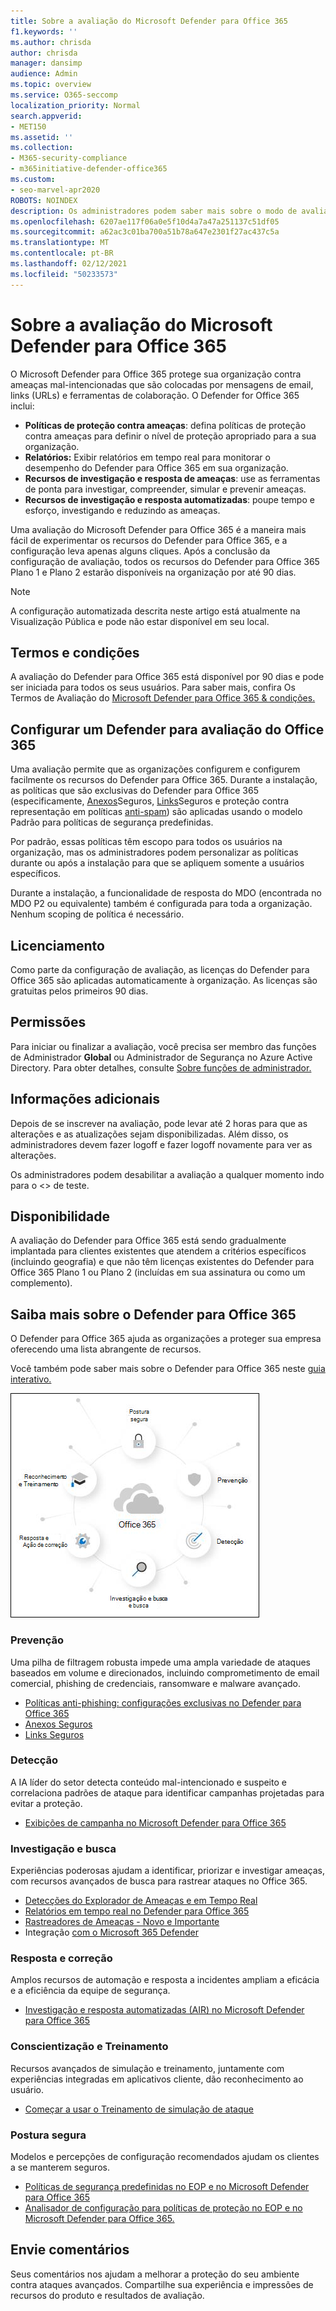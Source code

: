 ```yaml
---
title: Sobre a avaliação do Microsoft Defender para Office 365
f1.keywords: ''
ms.author: chrisda
author: chrisda
manager: dansimp
audience: Admin
ms.topic: overview
ms.service: O365-seccomp
localization_priority: Normal
search.appverid:
- MET150
ms.assetid: ''
ms.collection:
- M365-security-compliance
- m365initiative-defender-office365
ms.custom:
- seo-marvel-apr2020
ROBOTS: NOINDEX
description: Os administradores podem saber mais sobre o modo de avaliação do Microsoft Defender para Office 365
ms.openlocfilehash: 6207ae117f06a0e5f10d4a7a47a251137c51df05
ms.sourcegitcommit: a62ac3c01ba700a51b78a647e2301f27ac437c5a
ms.translationtype: MT
ms.contentlocale: pt-BR
ms.lasthandoff: 02/12/2021
ms.locfileid: "50233573"
---
```

# <a name="about-the-microsoft-defender-for-office-365-trial"></a>Sobre a avaliação do Microsoft Defender para Office 365

O Microsoft Defender para Office 365 protege sua organização contra ameaças mal-intencionadas que são colocadas por mensagens de email, links (URLs) e ferramentas de colaboração. O Defender for Office 365 inclui:

- **Políticas de proteção contra ameaças**: defina políticas de proteção contra ameaças para definir o nível de proteção apropriado para a sua organização.
- **Relatórios:** Exibir relatórios em tempo real para monitorar o desempenho do Defender para Office 365 em sua organização.
- **Recursos de investigação e resposta de ameaças**: use as ferramentas de ponta para investigar, compreender, simular e prevenir ameaças.
- **Recursos de investigação e resposta automatizadas**: poupe tempo e esforço, investigando e reduzindo as ameaças.

Uma avaliação do Microsoft Defender para Office 365 é a maneira mais fácil de experimentar os recursos do Defender para Office 365, e a configuração leva apenas alguns cliques. Após a conclusão da configuração de avaliação, todos os recursos do Defender para Office 365 Plano 1 e Plano 2 estarão disponíveis na organização por até 90 dias.

> [!NOTE]
> A configuração automatizada descrita neste artigo está atualmente na Visualização Pública e pode não estar disponível em seu local.

## <a name="terms-and-conditions"></a>Termos e condições

A avaliação do Defender para Office 365 está disponível por 90 dias e pode ser iniciada para todos os seus usuários. Para saber mais, confira Os Termos de Avaliação do [Microsoft Defender para Office 365 & condições.](defender-for-office-365-trial-terms-and-conditions.md)

## <a name="set-up-a-defender-for-office-365-trial"></a>Configurar um Defender para avaliação do Office 365

Uma avaliação permite que as organizações configurem e configurem facilmente os recursos do Defender para Office 365. Durante a instalação, as políticas que são exclusivas do Defender para Office 365 (especificamente, [Anexos](atp-safe-attachments.md)Seguros, [Links](atp-safe-links.md)Seguros e proteção contra representação em políticas [anti-spam](set-up-anti-phishing-policies.md#impersonation-settings-in-anti-phishing-policies-in-microsoft-defender-for-office-365)) são aplicadas usando o modelo Padrão para políticas de segurança predefinidas. [](preset-security-policies.md)

Por padrão, essas políticas têm escopo para todos os usuários na organização, mas os administradores podem personalizar as políticas durante ou após a instalação para que se apliquem somente a usuários específicos.

Durante a instalação, a funcionalidade de resposta do MDO (encontrada no MDO P2 ou equivalente) também é configurada para toda a organização. Nenhum scoping de política é necessário.

## <a name="licensing"></a>Licenciamento

Como parte da configuração de avaliação, as licenças do Defender para Office 365 são aplicadas automaticamente à organização. As licenças são gratuitas pelos primeiros 90 dias.

## <a name="permissions"></a>Permissões

Para iniciar ou finalizar a avaliação, você precisa  ser membro das funções de Administrador **Global** ou Administrador de Segurança no Azure Active Directory. Para obter detalhes, consulte [Sobre funções de administrador.](https://docs.microsoft.com/microsoft-365/admin/add-users/about-admin-roles)

## <a name="additional-information"></a>Informações adicionais

Depois de se inscrever na avaliação, pode levar até 2 horas para que as alterações e as atualizações sejam disponibilizadas. Além disso, os administradores devem fazer logoff e fazer logoff novamente para ver as alterações.

Os administradores podem desabilitar a avaliação a qualquer momento indo para o <> de teste.

## <a name="availability"></a>Disponibilidade

A avaliação do Defender para Office 365 está sendo gradualmente implantada para clientes existentes que atendem a critérios específicos (incluindo geografia) e que não têm licenças existentes do Defender para Office 365 Plano 1 ou Plano 2 (incluídas em sua assinatura ou como um complemento).

## <a name="learn-more-about-defender-for-office-365"></a>Saiba mais sobre o Defender para Office 365

O Defender para Office 365 ajuda as organizações a proteger sua empresa oferecendo uma lista abrangente de recursos.

Você também pode saber mais sobre o Defender para Office 365 neste [guia interativo.](https://techcommunity.microsoft.com/t5/video-hub/protect-your-organization-with-microsoft-365-defender/m-p/1671189)

![Diagrama conceitual do Microsoft Defender para Office 365](../../media/microsoft-defender-for-office-365.png)

### <a name="prevention"></a>Prevenção

Uma pilha de filtragem robusta impede uma ampla variedade de ataques baseados em volume e direcionados, incluindo comprometimento de email comercial, phishing de credenciais, ransomware e malware avançado.

- [Políticas anti-phishing: configurações exclusivas no Defender para Office 365](set-up-anti-phishing-policies.md#exclusive-settings-in-anti-phishing-policies-in-microsoft-defender-for-office-365)
- [Anexos Seguros](atp-safe-attachments.md)
- [Links Seguros](atp-safe-links.md)

### <a name="detection"></a>Detecção

A IA líder do setor detecta conteúdo mal-intencionado e suspeito e correlaciona padrões de ataque para identificar campanhas projetadas para evitar a proteção.

- [Exibições de campanha no Microsoft Defender para Office 365](campaigns.md)

### <a name="investigation-and-hunting"></a>Investigação e busca

Experiências poderosas ajudam a identificar, priorizar e investigar ameaças, com recursos avançados de busca para rastrear ataques no Office 365.

- [Detecções do Explorador de Ameaças e em Tempo Real](threat-explorer.md)
- [Relatórios em tempo real no Defender para Office 365](view-reports-for-atp.md)
- [Rastreadores de Ameaças - Novo e Importante](threat-trackers.md)
- Integração [com o Microsoft 365 Defender](https://docs.microsoft.com/microsoft-365/security/mtp/microsoft-threat-protection)

### <a name="response-and-remediation"></a>Resposta e correção

Amplos recursos de automação e resposta a incidentes ampliam a eficácia e a eficiência da equipe de segurança.

- [Investigação e resposta automatizadas (AIR) no Microsoft Defender para Office 365](office-365-air.md)

### <a name="awareness-and-training"></a>Conscientização e Treinamento

Recursos avançados de simulação e treinamento, juntamente com experiências integradas em aplicativos cliente, dão reconhecimento ao usuário.

- [Começar a usar o Treinamento de simulação de ataque](attack-simulation-training-get-started.md)

### <a name="secure-posture"></a>Postura segura

Modelos e percepções de configuração recomendados ajudam os clientes a se manterem seguros.

- [Políticas de segurança predefinidas no EOP e no Microsoft Defender para Office 365](preset-security-policies.md)
- [Analisador de configuração para políticas de proteção no EOP e no Microsoft Defender para Office 365.](configuration-analyzer-for-security-policies.md)

## <a name="give-feedback"></a>Envie comentários

Seus comentários nos ajudam a melhorar a proteção do seu ambiente contra ataques avançados. Compartilhe sua experiência e impressões de recursos do produto e resultados de avaliação.
